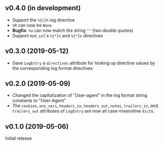 v0.4.0 (in development)
-----------------------
- Support the `%{c}h` log directive
- `%R` can now be `None`
- **Bugfix**: `%u` can now match the string `""` (two double quotes)
- Support `mod_ssl`'s `%{*}c` and `%{*}x` directives

v0.3.0 (2019-05-12)
-------------------
- Gave `LogEntry` a `directives` attribute for looking up directive values by
  the corresponding log format directives

v0.2.0 (2019-05-09)
-------------------
- Changed the capitalization of "User-agent" in the log format string constants
  to "User-Agent"
- The `cookies`, `env_vars`, `headers_in`, `headers_out`, `notes`,
  `trailers_in`, and `trailers_out` attributes of `LogEntry` are now all
  case-insensitive `dict`s.

v0.1.0 (2019-05-06)
-------------------
Initial release
